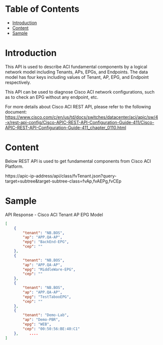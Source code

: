 # Table of Contents
- [Introduction](#introduction)
- [Content](#content)
- [Sample](#sample)



# Introduction <a name="introduction"></a>
This API is used to describe ACI fundamental components by a logical network model including Tenants, APs, EPGs, and Endpoints. 
The data model has four keys including values of Tenant, AP, EPG, and Endpoint respectively. 

This API can be used to diagnose Cisco ACI network configurations, such as to check an EPG without any endpoint, etc.

For more details about Cisco ACI REST API, please refer to the following document: https://www.cisco.com/c/en/us/td/docs/switches/datacenter/aci/apic/sw/4-x/rest-api-config/Cisco-APIC-REST-API-Configuration-Guide-411/Cisco-APIC-REST-API-Configuration-Guide-411_chapter_0110.html


# Content <a name="content"></a>
Below REST API is used to get fundamental components from Cisco ACI Platform. 

https://apic-ip-address/api/class/fvTenant.json?query-target=subtree&target-subtree-class=fvAp,fvAEPg,fvCEp


# Sample <a name="sample"></a>
API Response - Cisco ACI Tenant AP EPG Model

```json
[
    {
        "tenant": "NB.BOS",
        "ap": "APP.QA-AP",
        "epg": "BackEnd-EPG",
        "cep": ""
    },
    {
        "tenant": "NB.BOS",
        "ap": "APP.QA-AP",
        "epg": "MiddleWare-EPG",
        "cep": ""
    },
    {
        "tenant": "NB.BOS",
        "ap": "APP.QA-AP",
        "epg": "TestTabooEPG",
        "cep": ""
    },
    {
        "tenant": "Demo-Lab",
        "ap": "Demo-PBR",
        "epg": "WEB",
        "cep": "00:50:56:BE:40:C1"
    },     ....
]
```